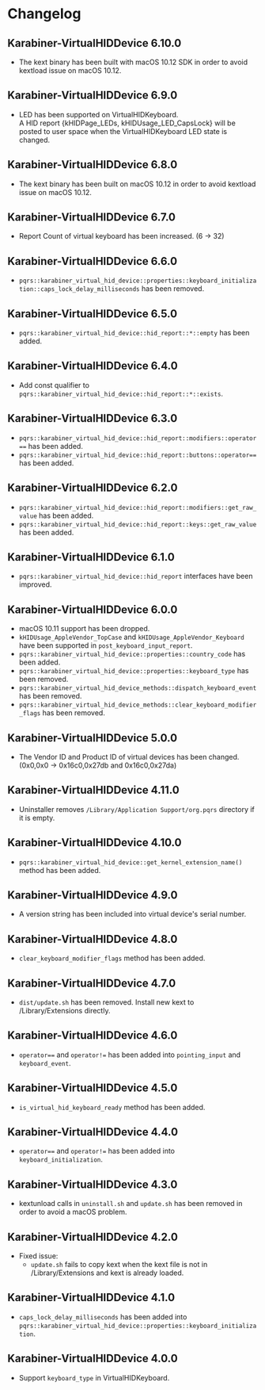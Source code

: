 # Changelog

## Karabiner-VirtualHIDDevice 6.10.0

-   The kext binary has been built with macOS 10.12 SDK in order to avoid kextload issue on macOS 10.12.

## Karabiner-VirtualHIDDevice 6.9.0

-   LED has been supported on VirtualHIDKeyboard. <br>
    A HID report {kHIDPage_LEDs, kHIDUsage_LED_CapsLock} will be posted to user space when the VirtualHIDKeyboard LED state is changed.

## Karabiner-VirtualHIDDevice 6.8.0

-   The kext binary has been built on macOS 10.12 in order to avoid kextload issue on macOS 10.12.

## Karabiner-VirtualHIDDevice 6.7.0

-   Report Count of virtual keyboard has been increased. (6 -> 32)

## Karabiner-VirtualHIDDevice 6.6.0

-   `pqrs::karabiner_virtual_hid_device::properties::keyboard_initialization::caps_lock_delay_milliseconds` has been removed.

## Karabiner-VirtualHIDDevice 6.5.0

-   `pqrs::karabiner_virtual_hid_device::hid_report::*::empty` has been added.

## Karabiner-VirtualHIDDevice 6.4.0

-   Add const qualifier to `pqrs::karabiner_virtual_hid_device::hid_report::*::exists`.

## Karabiner-VirtualHIDDevice 6.3.0

-   `pqrs::karabiner_virtual_hid_device::hid_report::modifiers::operator==` has been added.
-   `pqrs::karabiner_virtual_hid_device::hid_report::buttons::operator==` has been added.

## Karabiner-VirtualHIDDevice 6.2.0

-   `pqrs::karabiner_virtual_hid_device::hid_report::modifiers::get_raw_value` has been added.
-   `pqrs::karabiner_virtual_hid_device::hid_report::keys::get_raw_value` has been added.

## Karabiner-VirtualHIDDevice 6.1.0

-   `pqrs::karabiner_virtual_hid_device::hid_report` interfaces have been improved.

## Karabiner-VirtualHIDDevice 6.0.0

-   macOS 10.11 support has been dropped.
-   `kHIDUsage_AppleVendor_TopCase` and `kHIDUsage_AppleVendor_Keyboard` have been supported in `post_keyboard_input_report`.
-   `pqrs::karabiner_virtual_hid_device::properties::country_code` has been added.
-   `pqrs::karabiner_virtual_hid_device::properties::keyboard_type` has been removed.
-   `pqrs::karabiner_virtual_hid_device_methods::dispatch_keyboard_event` has been removed.
-   `pqrs::karabiner_virtual_hid_device_methods::clear_keyboard_modifier_flags` has been removed.

## Karabiner-VirtualHIDDevice 5.0.0

-   The Vendor ID and Product ID of virtual devices has been changed. (0x0,0x0 -> 0x16c0,0x27db and 0x16c0,0x27da)

## Karabiner-VirtualHIDDevice 4.11.0

-   Uninstaller removes `/Library/Application Support/org.pqrs` directory if it is empty.

## Karabiner-VirtualHIDDevice 4.10.0

-   `pqrs::karabiner_virtual_hid_device::get_kernel_extension_name()` method has been added.

## Karabiner-VirtualHIDDevice 4.9.0

-   A version string has been included into virtual device's serial number.

## Karabiner-VirtualHIDDevice 4.8.0

-   `clear_keyboard_modifier_flags` method has been added.

## Karabiner-VirtualHIDDevice 4.7.0

-   `dist/update.sh` has been removed. Install new kext to /Library/Extensions directly.

## Karabiner-VirtualHIDDevice 4.6.0

-   `operator==` and `operator!=` has been added into `pointing_input` and `keyboard_event`.

## Karabiner-VirtualHIDDevice 4.5.0

-   `is_virtual_hid_keyboard_ready` method has been added.

## Karabiner-VirtualHIDDevice 4.4.0

-   `operator==` and `operator!=` has been added into `keyboard_initialization`.

## Karabiner-VirtualHIDDevice 4.3.0

-   kextunload calls in `uninstall.sh` and `update.sh` has been removed in order to avoid a macOS problem.

## Karabiner-VirtualHIDDevice 4.2.0

-   Fixed issue:
    -   `update.sh` fails to copy kext when the kext file is not in /Library/Extensions and kext is already loaded.

## Karabiner-VirtualHIDDevice 4.1.0

-   `caps_lock_delay_milliseconds` has been added into `pqrs::karabiner_virtual_hid_device::properties::keyboard_initialization`.

## Karabiner-VirtualHIDDevice 4.0.0

-   Support `keyboard_type` in VirtualHIDKeyboard.
